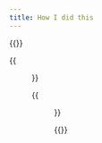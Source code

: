 ```yaml
---
title: How I did this
---
```


{{<gallery caption-effect="none">}}
  
  {{<figure 
    class="no-photoswipe"
    link="/categories/flowers/"
    src="https://res.cloudinary.com/rama-llama/image/upload/v1609692777/Oil_and_Water_uss0jw.jpg">}}
  
  {{<figure
    class="no-photoswipe"
    link="/categories/studio/"
    src="https://res.cloudinary.com/rama-llama/image/upload/v1609341586/Horns_vnuqzk.jpg">}}

{{</gallery >}}
